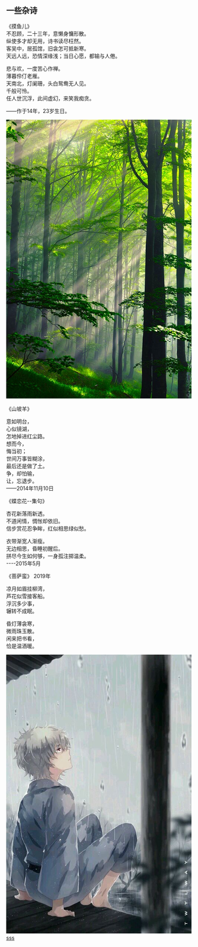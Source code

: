 ## 一些杂诗


《摸鱼儿》       
不忍顾，二十三年，意懒身慵形散。        
纵使多才却无用，诗书读尽枉然。         
客吴中，居孤馆，旧衾怎可抵新寒。        
天远人远，恐情深缘浅；当日心愿，都输与人倦。      
        
悲与欢，一度苦心作禅。     
薄暮伶仃老雁。     
天南北，灯阑珊，头白鸳鸯无人见。        
千般可怜。       
任人世沉浮，此间虚幻，来笑我痴贪。       
        
——作于14年，23岁生日。        
  
![美图](../images/Essays/meitu1.jpg "美图")
  

《山坡羊》       
        
意如明台，       
心似镜湖，       
怎地掉进红尘路。        
想而今，        
悔当初；        
世间万事皆糊涂，        
最后还是做了土。        
争，却怕输，      
让，忘退步。      
——2014年11月10日       


《蝶恋花--集句》 
      
杏花新落雨新透。        
不道闲情，惆怅却依旧。     
信步赏花忍争眸，红似相思绿似愁。        
        
衣带渐宽人渐瘦。        
无边相思，昏睡初醒后。        
拼尽今生如何够，一身孤注掷温柔。        
----2015年5月     


《菩萨蛮》 2019年

凉月如眉挂柳湾，        
芦花似雪接客船。        
浮沉多少事，      
辗转不成眠。      

昏灯薄衾寒，        
微雨珠玉散。  
闲来把书看，        
恰是温酒暖。       

![手绘](../images/Essays/shouhui1.jpg "手绘")
[sss](sss)
